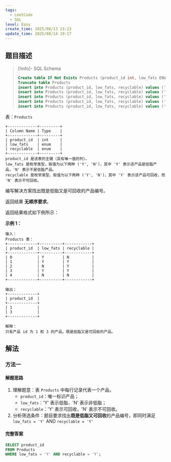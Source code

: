```yaml
---
tags:
  - LeetCode
  - SQL
level: Easy
create_time: 2025/08/13 23:23
update_time: 2025/08/14 19:17
---
```


## 题目描述

> [!info]- SQL Schema
>
> ```sql
> Create table If Not Exists Products (product_id int, low_fats ENUM('Y', 'N'), recyclable ENUM('Y','N'))
> Truncate table Products
> insert into Products (product_id, low_fats, recyclable) values ('0', 'Y', 'N')
> insert into Products (product_id, low_fats, recyclable) values ('1', 'Y', 'Y')
> insert into Products (product_id, low_fats, recyclable) values ('2', 'N', 'Y')
> insert into Products (product_id, low_fats, recyclable) values ('3', 'Y', 'Y')
> insert into Products (product_id, low_fats, recyclable) values ('4', 'N', 'N')
> ```

表：`Products`

```text
+-------------+---------+
| Column Name | Type    |
+-------------+---------+
| product_id  | int     |
| low_fats    | enum    |
| recyclable  | enum    |
+-------------+---------+
product_id 是该表的主键（具有唯一值的列）。
low_fats 是枚举类型，取值为以下两种 ('Y', 'N')，其中 'Y' 表示该产品是低脂产品，'N' 表示不是低脂产品。
recyclable 是枚举类型，取值为以下两种 ('Y', 'N')，其中 'Y' 表示该产品可回收，而 'N' 表示不可回收。
```

编写解决方案找出既是低脂又是可回收的产品编号。

返回结果 **无顺序要求**。

返回结果格式如下例所示：

**示例 1：**

```text
输入：
Products 表：
+-------------+----------+------------+
| product_id  | low_fats | recyclable |
+-------------+----------+------------+
| 0           | Y        | N          |
| 1           | Y        | Y          |
| 2           | N        | Y          |
| 3           | Y        | Y          |
| 4           | N        | N          |
+-------------+----------+------------+

输出：
+-------------+
| product_id  |
+-------------+
| 1           |
| 3           |
+-------------+

解释：
只有产品 id 为 1 和 3 的产品，既是低脂又是可回收的产品。
```

## 解法

### 方法一

#### 解题思路

1. 理解题意：表 `Products` 中每行记录代表一个产品，
	- `product_id`：唯一标识产品；
	- `low_fats`：'Y' 表示低脂，'N' 表示非低脂；
	- `recyclable`：'Y' 表示可回收，'N' 表示不可回收。
2. 分析筛选条件：题目要求找出**既是低脂又可回收**的产品编号，即同时满足 `low_fats = 'Y'` AND `recyclable = 'Y'`

#### 完整答案

```sql
SELECT product_id
FROM Products
WHERE low_fats = 'Y' AND recyclable = 'Y';
```
